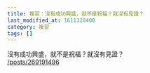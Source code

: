 ```yaml
---
title: 複習：沒有成功興盛，就不是祝福？就沒有見證？
last_modified_at: 1611320400
category: 複習
tags: []
---
```


<p>沒有成功興盛，就不是祝福？就沒有見證？<br>
<a href="/posts/269191496" target="_blank">/posts/269191496</a></p>

<p>&nbsp;</p>

